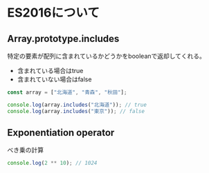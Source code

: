 # ES2016について

## Array.prototype.includes

特定の要素が配列に含まれているかどうかをbooleanで返却してくれる。
- 含まれている場合はtrue
- 含まれていない場合はfalse

```javascript
const array = ["北海道", "青森", "秋田"];

console.log(array.includes("北海道")); // true
console.log(array.includes("東京")); // false
```

## Exponentiation operator

べき乗の計算

```javascript
console.log(2 ** 10); // 1024
```

